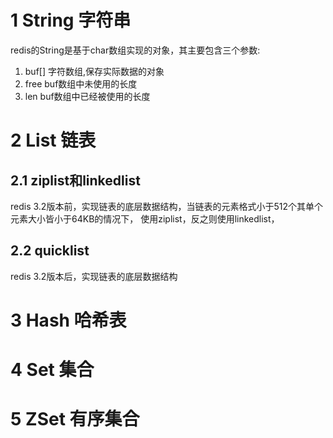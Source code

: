 # 1 String 字符串
redis的String是基于char数组实现的对象，其主要包含三个参数:
1. buf[] 字符数组,保存实际数据的对象
2. free buf数组中未使用的长度
3. len buf数组中已经被使用的长度
# 2 List 链表
## 2.1 ziplist和linkedlist
redis 3.2版本前，实现链表的底层数据结构，当链表的元素格式小于512个其单个元素大小皆小于64KB的情况下，
使用ziplist，反之则使用linkedlist，
## 2.2 quicklist
redis 3.2版本后，实现链表的底层数据结构
# 3 Hash 哈希表
# 4 Set 集合
# 5 ZSet 有序集合